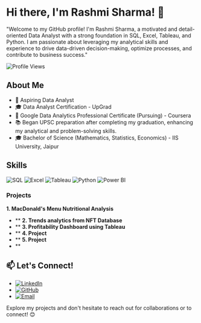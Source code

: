 # Hi there, I'm Rashmi Sharma! 👋

"Welcome to my GitHub profile! I'm Rashmi Sharma, a motivated and detail-oriented Data Analyst with a strong foundation in SQL, Excel, Tableau, and Python. I am passionate about leveraging my analytical skills and experience to drive data-driven decision-making, optimize processes, and contribute to business success."

![Profile Views](https://komarev.com/ghpvc/?username=rashmisharma353&color=blue)

## About Me

- 💼 Aspiring Data Analyst
- 🎓 Data Analyst Certification - UpGrad
- 🌱 Google Data Analytics Professional Certificate (Pursuing) - Coursera
- 📚 Began UPSC preparation after completing my graduation, enhancing my analytical and problem-solving skills.
- 🎓 Bachelor of Science (Mathematics, Statistics, Economics) - IIS University, Jaipur

## Skills

![SQL](https://img.shields.io/badge/-SQL-4479A1?style=for-the-badge&logo=sql&logoColor=white)
![Excel](https://img.shields.io/badge/-Excel-217346?style=for-the-badge&logo=microsoft-excel&logoColor=white)
![Tableau](https://img.shields.io/badge/-Tableau-F7931E?style=for-the-badge&logo=Tableau&logoColor=white)
![Python](https://img.shields.io/badge/-Python-3776AB?style=for-the-badge&logo=python&logoColor=white)
![Power BI](https://img.shields.io/badge/-Power%20BI-F2C811?style=for-the-badge&logo=power-bi&logoColor=black)


### Projects

**1. MacDonald's Menu Nutritional Analysis**
- **
**2. Trends analytics from NFT Database**
- **
**3. Profitability Dashboard using Tableau**
- **
**4.  Project**
- **
**5.  Project**
- **
## 📫 Let's Connect!

- [![LinkedIn](https://img.shields.io/badge/-LinkedIn-0077B5?style=for-the-badge&logo=linkedin&logoColor=white)](https://www.linkedin.com/in/rashmi-sharma-215b27136/)
- [![GitHub](https://img.shields.io/badge/-GitHub-181717?style=for-the-badge&logo=github&logoColor=white)](https://github.com/rashmisharma353)
- [![Email](https://img.shields.io/badge/-Email-D14836?style=for-the-badge&logo=gmail&logoColor=white)](mailto:rashmi.sharma353@gmail.com)

Explore my projects and don't hesitate to reach out for collaborations or to connect! 😊




<!---
rashmisharma353/rashmisharma353 is a ✨ special ✨ repository because its `README.md` (this file) appears on your GitHub profile.
You can click the Preview link to take a look at your changes.
--->
